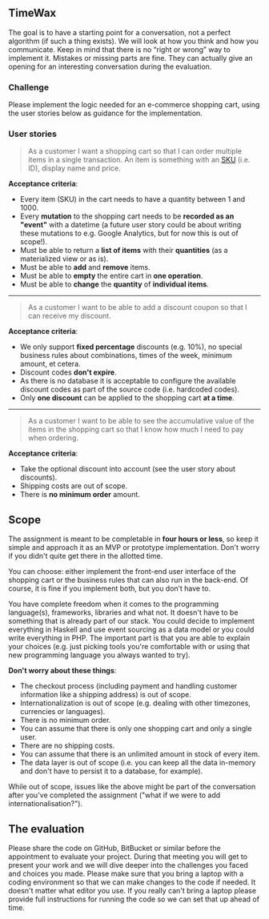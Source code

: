 ## TimeWax

The goal is to have a starting point for a conversation, not a perfect algorithm
(if such a thing exists). We will look at how you think and how you communicate.
Keep in mind that there is no “right or wrong” way to implement it. Mistakes or
missing parts are fine. They can actually give an opening for an interesting
conversation during the evaluation.

### Challenge

Please implement the logic needed for an e-commerce shopping cart, using the
user stories below as guidance for the implementation.

### User stories

> As a customer I want a shopping cart so that I can order multiple items in a
> single transaction. An item is something with an
> [SKU](https://en.wikipedia.org/wiki/Stock_keeping_unit) (i.e. ID), display
> name and price.

**Acceptance criteria**:

- Every item (SKU) in the cart needs to have a quantity between 1 and 1000.
- Every **mutation** to the shopping cart needs to be **recorded as an "event"**
  with a datetime (a future user story could be about writing these mutations to
  e.g. Google Analytics, but for now this is out of scope!).
- Must be able to return a **list of items** with their **quantities** (as a
  materialized view or as is).
- Must be able to **add** and **remove** items.
- Must be able to **empty** the entire cart in **one operation**.
- Must be able to **change** the **quantity** of **individual items**.

---

> As a customer I want to be able to add a discount coupon so that I can receive
> my discount.

**Acceptance criteria**:

- We only support **fixed percentage** discounts (e.g. 10%), no special business
  rules about combinations, times of the week, minimum amount, et cetera.
- Discount codes **don't expire**.
- As there is no database it is acceptable to configure the available discount
  codes as part of the source code (i.e. hardcoded codes).
- Only **one discount** can be applied to the shopping cart **at a time**.

---

> As a customer I want to be able to see the accumulative value of the items in
> the shopping cart so that I know how much I need to pay when ordering.

**Acceptance criteria**:

- Take the optional discount into account (see the user story about discounts).
- Shipping costs are out of scope.
- There is **no minimum order** amount.

## Scope

The assignment is meant to be completable in **four hours or less**, so keep it
simple and approach it as an MVP or prototype implementation. Don't worry if you
didn't quite get there in the allotted time.

You can choose: either implement the front-end user interface of the shopping
cart or the business rules that can also run in the back-end. Of course, it is
fine if you implement both, but you don’t have to.

You have complete freedom when it comes to the programming language(s),
frameworks, libraries and what not. It doesn't have to be something that is
already part of our stack. You could decide to implement everything in Haskell
and use event sourcing as a data model or you could write everything in PHP. The
important part is that you are able to explain your choices (e.g. just picking
tools you're comfortable with or using that new programming language you always
wanted to try).

**Don't worry about these things**:

- The checkout process (including payment and handling customer information like
  a shipping address) is out of scope.
- Internationalization is out of scope (e.g. dealing with other timezones,
  currencies or languages).
- There is no minimum order.
- You can assume that there is only one shopping cart and only a single user.
- There are no shipping costs.
- You can assume that there is an unlimited amount in stock of every item.
- The data layer is out of scope (i.e. you can keep all the data in-memory and
  don't have to persist it to a database, for example).

While out of scope, issues like the above might be part of the conversation
after you've completed the assignment ("what if we were to add
internationalisation?").

## The evaluation

Please share the code on GitHub, BitBucket or similar before the appointment to
evaluate your project. During that meeting you will get to present your work and
we will dive deeper into the challenges you faced and choices you made. Please
make sure that you bring a laptop with a coding environment so that we can make
changes to the code if needed. It doesn't matter what editor you use. If you
really can't bring a laptop please provide full instructions for running the
code so we can set that up ahead of time.

